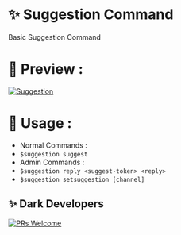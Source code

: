 # ✨ Suggestion Command
Basic Suggestion Command

# 💫 Preview :
[![Suggestion](https://cdn.discordapp.com/attachments/756126885553111114/777633951334268929/ticket_preview.gif)](https://github.com/TeamDarkDevs/Suggestion)

# 📝 Usage :
* Normal Commands :
 * `$suggestion suggest`
*  Admin Commands :
 * `$suggestion reply <suggest-token> <reply>`
 * `$suggestion setsuggestion [channel]`
 
 ## ✨ Dark Developers 
[![PRs Welcome](https://img.shields.io/badge/PRs-welcome-brightgreen.svg?style=flat-square)](https://github.com/TeamDarkDevs)&nbsp;


